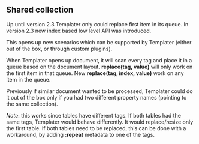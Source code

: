 ## Shared collection

Up until version 2.3 Templater only could replace first item in its queue.
In version 2.3 new index based low level API was introduced.

This opens up new scenarios which can be supported by Templater (either out of the box, or through custom plugins).

When Templater opens up document, it will scan every tag and place it in a queue based on the document layout.
**replace(tag, value)** will only work on the first item in that queue.
New **replace(tag, index, value)** work on any item in the queue.

Previously if similar document wanted to be processed, Templater could do it out of the box only if you had two different property names (pointing to the same collection).

*Note*: this works since tables have different tags. If both tables had the same tags, Templater would behave differently.
It would replace/resize only the first table. If both tables need to be replaced, this can be done with a workaround,
by adding **:repeat** metadata to one of the tags.